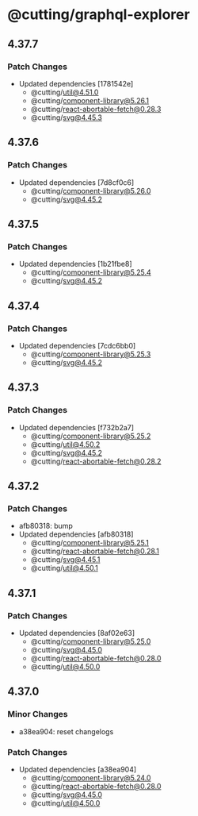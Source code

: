 # @cutting/graphql-explorer

## 4.37.7

### Patch Changes

- Updated dependencies [1781542e]
  - @cutting/util@4.51.0
  - @cutting/component-library@5.26.1
  - @cutting/react-abortable-fetch@0.28.3
  - @cutting/svg@4.45.3

## 4.37.6

### Patch Changes

- Updated dependencies [7d8cf0c6]
  - @cutting/component-library@5.26.0
  - @cutting/svg@4.45.2

## 4.37.5

### Patch Changes

- Updated dependencies [1b21fbe8]
  - @cutting/component-library@5.25.4
  - @cutting/svg@4.45.2

## 4.37.4

### Patch Changes

- Updated dependencies [7cdc6bb0]
  - @cutting/component-library@5.25.3
  - @cutting/svg@4.45.2

## 4.37.3

### Patch Changes

- Updated dependencies [f732b2a7]
  - @cutting/component-library@5.25.2
  - @cutting/util@4.50.2
  - @cutting/svg@4.45.2
  - @cutting/react-abortable-fetch@0.28.2

## 4.37.2

### Patch Changes

- afb80318: bump
- Updated dependencies [afb80318]
  - @cutting/component-library@5.25.1
  - @cutting/react-abortable-fetch@0.28.1
  - @cutting/svg@4.45.1
  - @cutting/util@4.50.1

## 4.37.1

### Patch Changes

- Updated dependencies [8af02e63]
  - @cutting/component-library@5.25.0
  - @cutting/svg@4.45.0
  - @cutting/react-abortable-fetch@0.28.0
  - @cutting/util@4.50.0

## 4.37.0

### Minor Changes

- a38ea904: reset changelogs

### Patch Changes

- Updated dependencies [a38ea904]
  - @cutting/component-library@5.24.0
  - @cutting/react-abortable-fetch@0.28.0
  - @cutting/svg@4.45.0
  - @cutting/util@4.50.0
